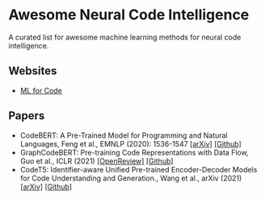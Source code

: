 # Awesome Neural Code Intelligence
A curated list for awesome machine learning methods for neural code intelligence.

## Websites

- [ML for Code](https://ml4code.github.io)

## Papers

- CodeBERT: A Pre-Trained Model for Programming and Natural Languages, Feng et al., EMNLP (2020): 1536-1547 
  [[arXiv]](https://arxiv.org/abs/2002.08155)
  [[Github]](https://github.com/microsoft/CodeBERT)
- GraphCodeBERT: Pre-training Code Representations with Data Flow, Guo et al., ICLR (2021)
  [[OpenReview]](https://openreview.net/pdf?id=jLoC4ez43PZ)
  [[Github]](https://github.com/microsoft/CodeBERT)
- CodeT5: Identifier-aware Unified Pre-trained Encoder-Decoder Models for Code Understanding and Generation., Wang et al., arXiv (2021) 
  [[arXiv]](https://arxiv.org/abs/2109.00859) 
  [[Github]](https://github.com/salesforce/CodeT5)

